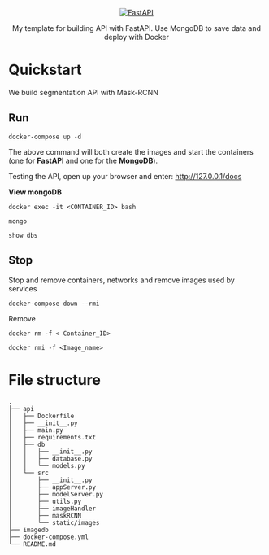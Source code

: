 <p align="center">
  <a href="https://fastapi.tiangolo.com"><img src="https://fastapi.tiangolo.com/img/logo-margin/logo-teal.png" alt="FastAPI"></a>
</p>

<p align="center">
My template for building API with FastAPI. Use MongoDB to save data and deploy with Docker
</p>


# Quickstart
We build segmentation API with Mask-RCNN
## Run
```
docker-compose up -d
```
The above command will both create the images and start the containers (one for **FastAPI** and one for the **MongoDB**).

Testing the API, open up your browser and enter: http://127.0.0.1/docs

**View mongoDB**
```
docker exec -it <CONTAINER_ID> bash

mongo

show dbs
```

<!-- ## 2. Request
Please use Postman to import this collection and test: [request](https://www.postman.com/collections/10094bbbf0ce3cf2102a) -->


## Stop
Stop and remove containers, networks and remove images used by services
```
docker-compose down --rmi
```

Remove
```
docker rm -f < Container_ID>

docker rmi -f <Image_name>
```

# File structure
```
.
├── api
│   ├── Dockerfile
│   ├── __init__.py
│   ├── main.py
│   ├── requirements.txt
│   ├── db
│   │   ├── __init__.py
│   │   ├── database.py
│   │   └── models.py
│   └── src
│       ├── __init__.py
│       ├── appServer.py
│       ├── modelServer.py
│       ├── utils.py
│       ├── imageHandler
│       ├── maskRCNN
│       └── static/images 
├── imagedb
├── docker-compose.yml
└── README.md
```

